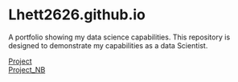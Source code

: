 # Lhett2626.github.io
A portfolio showing my data science capabilities. This repository is designed to demonstrate my capabilities as a data Scientist.


<a href="https://github.com/Lhett2626/Lhett2626.github.io/blob/main/GG-Credit_Score.ipynb"> Project </a> <br>
<a href="https://nbviewer.org/github/Lhett2626/Lhett2626.github.io/blob/main/GG-Credit_Score.ipynb" target="_blank"> Project_NB </a>

